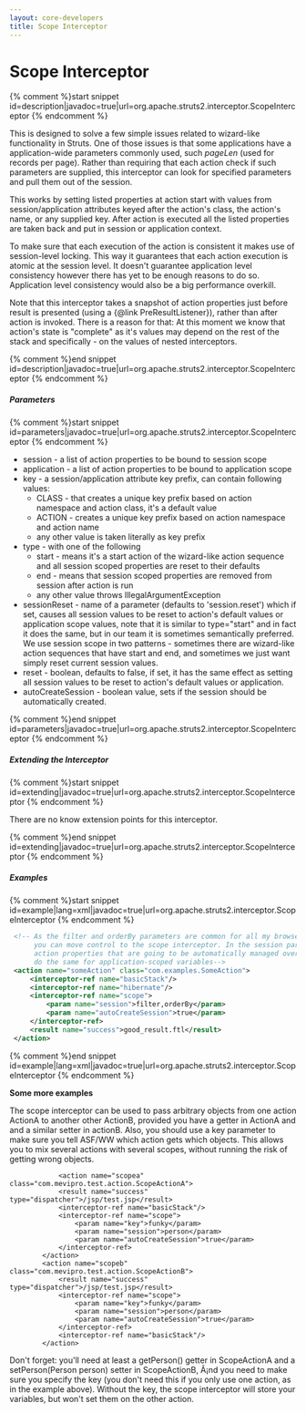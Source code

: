 ```yaml
---
layout: core-developers
title: Scope Interceptor
---
```


# Scope Interceptor



{% comment %}start snippet id=description|javadoc=true|url=org.apache.struts2.interceptor.ScopeInterceptor {% endcomment %}
<p> <p>
 This is designed to solve a few simple issues related to wizard-like functionality in Struts. One of those issues is
 that some applications have a application-wide parameters commonly used, such <i>pageLen</i> (used for records per
 page). Rather than requiring that each action check if such parameters are supplied, this interceptor can look for
 specified parameters and pull them out of the session.
 </p>

 <p>This works by setting listed properties at action start with values from session/application attributes keyed
 after the action's class, the action's name, or any supplied key. After action is executed all the listed properties
 are taken back and put in session or application context.
 </p>

 <p>To make sure that each execution of the action is consistent it makes use of session-level locking. This way it
 guarantees that each action execution is atomic at the session level. It doesn't guarantee application level
 consistency however there has yet to be enough reasons to do so. Application level consistency would also be a big
 performance overkill.
 </p>

 <p>Note that this interceptor takes a snapshot of action properties just before result is presented (using a {@link
 PreResultListener}), rather than after action is invoked. There is a reason for that: At this moment we know that
 action's state is "complete" as it's values may depend on the rest of the stack and specifically - on the values of
 nested interceptors.
 </p>

</p>
{% comment %}end snippet id=description|javadoc=true|url=org.apache.struts2.interceptor.ScopeInterceptor {% endcomment %}

##### Parameters



{% comment %}start snippet id=parameters|javadoc=true|url=org.apache.struts2.interceptor.ScopeInterceptor {% endcomment %}
<p>
 <ul>

 <li>session - a list of action properties to be bound to session scope</li>

 <li>application - a list of action properties to be bound to application scope</li>

 <li>key - a session/application attribute key prefix, can contain following values:

 <ul>

 <li>CLASS - that creates a unique key prefix based on action namespace and action class, it's a default value</li>

 <li>ACTION - creates a unique key prefix based on action namespace and action name</li>

 <li>any other value is taken literally as key prefix</li>

 </ul>
 </li>
 <li>type - with one of the following

 <ul>

 <li>start - means it's a start action of the wizard-like action sequence and all session scoped properties are reset
 to their defaults</li>

 <li>end - means that session scoped properties are removed from session after action is run</li>

 <li>any other value throws IllegalArgumentException</li>

 </ul>
 </li>

 <li>sessionReset - name of a parameter (defaults to 'session.reset') which if set, causes all session values to be reset to action's default values or application
 scope values, note that it is similar to type="start" and in fact it does the same, but in our team it is sometimes
 semantically preferred. We use session scope in two patterns - sometimes there are wizard-like action sequences that
 have start and end, and sometimes we just want simply reset current session values.</li>

 <li>reset - boolean, defaults to false, if set, it has the same effect as setting all session values to be reset to action's default values or application.</li>

 <li>autoCreateSession - boolean value, sets if the session should be automatically created.</li>
 </ul>

</p>
{% comment %}end snippet id=parameters|javadoc=true|url=org.apache.struts2.interceptor.ScopeInterceptor {% endcomment %}

##### Extending the Interceptor



{% comment %}start snippet id=extending|javadoc=true|url=org.apache.struts2.interceptor.ScopeInterceptor {% endcomment %}
<p>
 <p>There are no know extension points for this interceptor.</p>

</p>
{% comment %}end snippet id=extending|javadoc=true|url=org.apache.struts2.interceptor.ScopeInterceptor {% endcomment %}

##### Examples



{% comment %}start snippet id=example|lang=xml|javadoc=true|url=org.apache.struts2.interceptor.ScopeInterceptor {% endcomment %}

```xml
 <!-- As the filter and orderBy parameters are common for all my browse-type actions,
      you can move control to the scope interceptor. In the session parameter you can list
      action properties that are going to be automatically managed over session. You can
      do the same for application-scoped variables-->
 <action name="someAction" class="com.examples.SomeAction">
     <interceptor-ref name="basicStack"/>
     <interceptor-ref name="hibernate"/>
     <interceptor-ref name="scope">
         <param name="session">filter,orderBy</param>
         <param name="autoCreateSession">true</param>
     </interceptor-ref>
     <result name="success">good_result.ftl</result>
 </action>

```

{% comment %}end snippet id=example|lang=xml|javadoc=true|url=org.apache.struts2.interceptor.ScopeInterceptor {% endcomment %}

__Some more examples__

The scope interceptor can be used to pass arbitrary objects from one action ActionA to another other ActionB, provided you have a getter in ActionA and and a similar setter in actionB\. Also, you should use a key parameter to make sure you tell ASF/WW which action gets which objects\. This allows you to mix several actions with several scopes, without running the risk of getting wrong objects\.


~~~~~~~
    		<action name="scopea" class="com.mevipro.test.action.ScopeActionA">
			<result name="success" type="dispatcher">/jsp/test.jsp</result>
			<interceptor-ref name="basicStack"/>
			<interceptor-ref name="scope">
				<param name="key">funky</param>
        		<param name="session">person</param>
        		<param name="autoCreateSession">true</param>
    		</interceptor-ref>
		</action>
		<action name="scopeb" class="com.mevipro.test.action.ScopeActionB">
			<result name="success" type="dispatcher">/jsp/test.jsp</result>
			<interceptor-ref name="scope">
				<param name="key">funky</param>
        		<param name="session">person</param>
        		<param name="autoCreateSession">true</param>
    		</interceptor-ref>
			<interceptor-ref name="basicStack"/>
		</action>

~~~~~~~

Don't forget: you'll need at least a getPerson() getter in ScopeActionA and a setPerson(Person person) setter in ScopeActionB, Ã¡nd you need to make sure you specify the key (you don't need this if you only use one action, as in the example above)\. Without the key, the scope interceptor will store your variables, but won't set them on the other action\.
